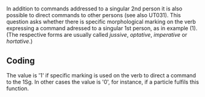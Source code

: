 # [](ParameterTable?__template__=property.md&property=Name#cldf:UT032)

In addition to commands addressed to a singular 2nd person it is also possible to direct commands to other persons (see also UT031). This question asks whether there is specific morphological marking on the verb expressing a command adressed to a singular 1st person, as in example (1). (The respective forms are usually called *jussive*, *optative*, *imperative* or *hortative*.)

[](ExampleTable?example_id=1&with_internal_ref_link#cldf:UT032-1)

## Coding

The value is '1' if specific marking is used on the verb to direct a command to the 1Sg. In other cases the value is '0', for instance, if a particle fulfils this function.

